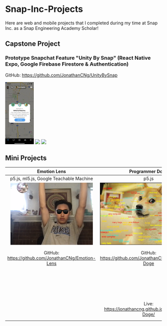 # Snap-Inc-Projects

Here are web and mobile projects that I completed during my time at Snap Inc. as a Snap Engineering Academy Scholar!

## Capstone Project

### Prototype Snapchat Feature "Unity By Snap" (React Native Expo, Google Firebase Firestore & Authentication)
GitHub: https://github.com/JonathanCNg/UnityBySnap
<p>
  <img src="Samples/UnityBySnap.png" height="200"/>
  <img src="Samples/BitmojiWalkthroughDemo.gif" height="200"/>
  <img src="Samples/CoCoDemo.gif" height="200"/>
</p>

## Mini Projects

Emotion Lens | Programmer Doge | Seaside Bakery
:-------------------------:|:-------------------------:|:-------------------------:
p5.js, ml5.js, Google Teachable Machine | p5.js | HTML/CSS/JS
<img src="Samples/EmotionLens.png" height="200"/> | <img src="Samples/ProgrammerDoge.jpg" height="200"/> | <img src="Samples/SeasideDonuts.jpg" height="200"/>
GitHub: https://github.com/JonathanCNg/Emotion-Lens | GitHub: https://github.com/JonathanCNg/Programmer-Doge | GitHub: https://github.com/Snap-Engineering-Academy-2021/food-town
&nbsp; | &nbsp; | My Code: https://github.com/Snap-Engineering-Academy-2021/food-town/tree/main/jonathan 
&nbsp; | Live: https://jonathancng.github.io/Programmer-Doge/ | Live: https://snap-engineering-academy-2021.github.io/food-town/jonathan/index.html
